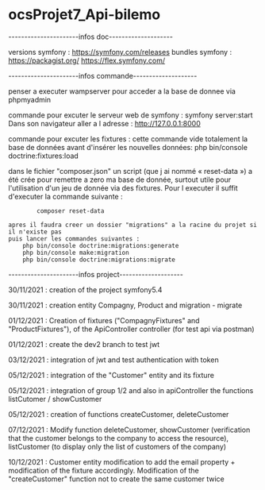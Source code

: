 # ocsProjet7_Api-bilemo

----------------------infos doc--------------------

versions symfony : https://symfony.com/releases
bundles symfony :
    https://packagist.org/
    https://flex.symfony.com/

----------------------infos commande--------------------

penser a executer wampserver pour acceder a la base de donnee via phpmyadmin

commande pour excuter le serveur web de symfony :
    symfony server:start
    Dans son navigateur aller a l adresse : http://127.0.0.1:8000

commande pour excuter les fixtures :
    cette commande vide totalement la base de données avant d'insérer les nouvelles données:
        php bin/console doctrine:fixtures:load

dans le fichier "composer.json" un script (que j ai nommé « reset-data ») a été crée pour remettre a zero ma base de donnée, surtout utile pour l'utilisation d'un jeu de donnée via des fixtures. Pour l executer il suffit d'executer la commande suivante :
            
            composer reset-data
    
    apres il faudra creer un dossier "migrations" a la racine du projet si il n'existe pas
    puis lancer les commandes suivantes :
        php bin/console doctrine:migrations:generate
        php bin/console make:migration
        php bin/console doctrine:migrations:migrate

----------------------infos project--------------------

30/11/2021 : creation of the project symfony5.4

30/11/2021 : creation entity Compagny, Product and migration - migrate

01/12/2021 : Creation of fixtures ("CompagnyFixtures" and "ProductFixtures"), of the ApiController controller (for test api via postman)

01/12/2021 : create the dev2 branch to test jwt

03/12/2021 : integration of jwt and test authentication with token 

05/12/2021 : integration of the "Customer" entity and its fixture

05/12/2021 : integration of group 1/2 and also in apiController the functions listCutomer / showCustomer 

05/12/2021 : creation of functions createCustomer, deleteCustomer

07/12/2021 : Modify function deleteCustomer, showCustomer (verification that the customer belongs to the company to access the resource), listCustomer (to display only the list of customers of the company)

10/12/2021 : Customer entity modification to add the email property + modification of the fixture accordingly. Modification of the "createCustomer" function not to create the same customer twice